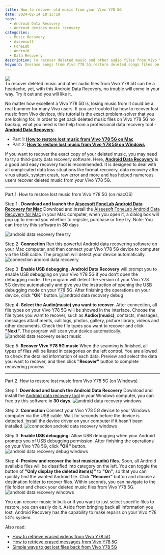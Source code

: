 ```yaml
---
title: How to recover old music from your Vivo Y78 5G
date: 2024-02-14 18:13:18
tags: 
  - Android Data Recovery
  - Android devices music recovery
categories: 
  - Music Recovery
  - Aiseesoft
  - FoneLab
  - Android
  - Data Recovery
description: To recover deleted music and other audio files from Vivo Y78 5G can be a headache, yet, with this Android Data Recovery, no trouble will come in your way. Try it out and you will like it.
keyword: Unerase songs from Vivo Y78 5G,restore deleted songs files on Vivo Y78 5G,Unerase music from Vivo Y78 5G,retrieve wiped songs Vivo Y78 5G,undelete music from Vivo Y78 5G,broken Vivo Y78 5G music recovery solution,deletes song of Vivo Y78 5G,my music deleted from Vivo Y78 5G how to undo music,does the Vivo Y78 5G have a backup for deleted music,how can i find my deleted song Vivo Y78 5G,recover deleted music 2018 for Vivo Y78 5G,how to recover song Vivo Y78 5G
---
```


<img src="https://img0mobiles.techidaily.com/images/best-assets/devices/vivo/vivo-y78-5g/3.jpg" class="atpl-imgstyle"  />

<div class="atpl-content atpl-for-fonelab-android recover-music">

<div class="atpl-post-description-part-1">
To recover deleted music and other audio files from Vivo Y78 5G can be a headache, yet, with this Android Data Recovery, no trouble will come in your way. Try it out and you will like it.
</div>



<div class="atpl-post-description-part-2">
<div class="tpl-content-sub-paragraph-normal">
  <p>
      No matter how excellent a Vivo Y78 5G is, losing music from it could be a real bummer for many Vivo users. If you are troubled by how to recover lost music from Vivo  devices, this tutorial is the exact problem-solver that you are looking for. In order to get back deleted music files on Vivo Y78 5G no backup, what you need is the help from a professional data recovery tool - <a href="https://tools.techidaily.com/aiseesoft-android-data-recovery/" target="_blank" rel="noopener"><strong>Android Data Recovery</strong></a>.
  </p>
</div>
</div>

<ul>
  <li>Part 1: <strong><a href="#p1">How to restore lost music from Vivo Y78 5G on Mac</a></strong></li>
  <li>Part 2: <strong><a href="#p2">How to restore lost music from Vivo Y78 5G on Windows</a></strong></li>
</ul>


<div class="atpl-post-description-part-3">
<div class="tpl-content-sub-paragraph-normal">
  <p>
    If you want to recover the exact copy of your deleted music, you may need to try a third-party data recovery software. Here, <a href="https://tools.techidaily.com/aiseesoft-android-data-recovery/" target="_blank" rel="noopener"><strong>Android Data Recovery</strong></a> is a good and easy recovery tool is recommended. It is designed to deal with all complicated data loss situations like format recovery, data recovery after virus attack, system crash, raw error and more and has helped numerous users recover deleted music from your Vivo Y78 5G.
  </p>
</div>
</div>



<!-- Part 1 -->
<a id="p1" name="p1" ></a><hr>

<div>
  <span class="atpl-step-part-style">Part 1. How to restore lost music from Vivo Y78 5G (on macOS)</span>
</div>

<span class="atpl-stepstyle-a"><span>Step 1: </span></span> <strong>Download and launch the <a href="https://tools.techidaily.com/aiseesoft-android-data-recovery-for-mac/" target="_blank" rel="noopener">Aiseesoft FoneLab Android Data Recovery for Mac</a></strong>
Download and install the <a href="https://tools.techidaily.com/aiseesoft-android-data-recovery-for-mac/" target="_blank" rel="noopener">Aiseesoft FoneLab Android Data Recovery for Mac</a> in your Mac computer, when you open it, a dialog box will pop up to remind you whether to register, purchase or free try.
Note: You can free try this software in <strong>30</strong> days

<img src="https://tools.techidaily.com/images/apps/aiseesoft/android-data-recovery/mac-free-try.png" class="atpl-imgstyle" alt="android data recovery free try" />

<span class="atpl-stepstyle-a"><span>Step 2: </span></span> <strong>Connection</strong>
Run this powerful Android data recovering software on your Mac computer, and then connect your Vivo Y78 5G device to computer via the USB cable. The program will detect your device automatically.
<img src="https://tools.techidaily.com/images/apps/aiseesoft/android-data-recovery/mac-connection-interface.jpg" class="atpl-imgstyle" alt="connection android data recovery" />

<span class="atpl-stepstyle-a"><span>Step 3: </span></span> <strong>Enable USB debugging.</strong>
<strong>Android Data Recovery</strong> will prompt you to enable USB debugging on your Vivo Y78 5G if you don't open the debugging mode. The program will detect the version of your Vivo Y78 5G device automatically and give you the instruction of opening the USB debugging mode on your Y78 5G. After finishing the operations on your device, click <strong>"OK"</strong> button.
<img src="https://tools.techidaily.com/images/apps/aiseesoft/android-data-recovery/mac-android-usb-debug.jpg"  class="atpl-imgstyle" alt="android data recovery debug" />

<span class="atpl-stepstyle-a"><span>Step 4: </span></span> <strong>Select the Audio(music) you want to recover.</strong>
After connection, all file types on your Vivo Y78 5G will be showed in the interface. Choose the file types you want to recover, such as <strong>Audio/(music)</strong>, contacts, messages, messages attachments, call logs, photos, gallery, picture library, videos and other documents. Check the file types you want to recover and click <b>"Next"</b>. The program will scan your device automatically.
<img src="https://tools.techidaily.com/images/apps/aiseesoft/android-data-recovery/mac-choose-type-music.jpg" class="atpl-imgstyle" alt="android data recovery select music" />

<span class="atpl-stepstyle-a"><span>Step 5: </span></span> <strong>Recover Vivo Y78 5G music</strong>
When the scanning is finished, all types of files will be listed in categories on the left control. You are allowed to check the detailed information of each data. Preview and select the data you want to recover, and then click <b>"Recover"</b> button to complete recovering process.


<a id="p2" name="p2"></a><hr>

<!-- Part 2 -->
<div>
  <span class="atpl-step-part-style">Part 2. How to restore lost music from Vivo Y78 5G (on Windows)</span>
</div>

<span class="atpl-stepstyle-a"><span>Step 1: </span></span> <strong>Download and launch the Android Data Recovery</strong>
Download and install the <a href="https://tools.techidaily.com/aiseesoft-android-data-recovery-for-win/" target="_blank" rel="noopener">Android data recovery tool</a> in your Windows computer, you can free try this software in <b>30 days</b>.
<img src="https://tools.techidaily.com/images/apps/aiseesoft/android-data-recovery/win-start-interface.png"  class="atpl-imgstyle" alt="android data recovery windows" />

<span class="atpl-stepstyle-a"><span>Step 2: </span></span> <strong>Connection</strong>
Connect your Vivo Y78 5G device to your Windows computer via the USB cable. Wait for seconds before the device is detected. Install the device driver on your computer if it hasn't been installed.
<img src="https://tools.techidaily.com/images/apps/aiseesoft/android-data-recovery/win-connection-interface.png" class="atpl-imgstyle" alt="connection android data recovery windows" />

<span class="atpl-stepstyle-a"><span>Step 3: </span></span> <strong>Enable USB debugging.</strong>
Allow USB debugging when your Android prompts you of USB debugging permission. After finishing the operations on your Vivo Y78 5G, click <b>"OK"</b> button.
<img src="https://tools.techidaily.com/images/apps/aiseesoft/android-data-recovery/win-android-usb-debug.png" class="atpl-imgstyle" alt="android data recovery debug windows" />

<span class="atpl-stepstyle-a"><span>Step 4: </span></span> <strong>Preview and recover the lost music(audio) files.</strong>
Soon, all Android available files will be classified into category on the left. You can toggle the button of <b>"Only display the deleted item(s)"</b> to <b>"On"</b>, so that you can quickly find the wanted Android file. Click <b>"Recover"</b> button and choose a destination folder to recover files. Within seconds, you can navigate to the file folder and check your deleted music files from Vivo Y78 5G.
<img src="https://tools.techidaily.com/images/apps/aiseesoft/android-data-recovery/win-recover-music.jpg" class="atpl-imgstyle" alt="android data recovery windows" />

<div class="atpl-post-description-part-4">
<div class="tpl-content-sub-paragraph-normal">
    <p>
        You can recover music in bulk or if you want to just select specific files to restore, you can easily do it. Aside from bringing back all information you lost, Android Recovery has the capability to make repairs on your Vivo Y78 5G's system.
    </p>
</div>
</div>


<ins class="adsbygoogle"
     style="display:block"
     data-ad-client="ca-pub-7571918770474297"
     data-ad-slot="8358498916"
     data-ad-format="auto"
     data-full-width-responsive="true"></ins>

<span class="atpl-alsoreadstyle">Also read:</span>
<div><ul>
<li><a href="/how-to-retrieve-erased-videos-from-vivo-y78-5g-by-fonelab-android-recover-video/" target="_blank" rel="noopener"><u>How to retrieve erased videos from Vivo Y78 5G</u></a></li>
<li><a href="/how-to-retrieve-erased-messages-from-vivo-y78-5g-by-fonelab-android-recover-messages/" target="_blank" rel="noopener"><u>How to retrieve erased messages from Vivo Y78 5G</u></a></li>
<li><a href="/simple-ways-to-get-lost-files-back-from-vivo-y78-5g-by-fonelab-android-recover-data/" target="_blank" rel="noopener"><u>Simple ways to get lost files back from Vivo Y78 5G</u></a></li>
</ul></div>

</div>